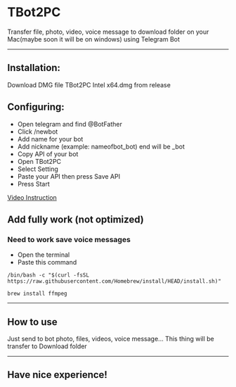 # TBot2PC
Transfer file, photo, video, voice message to download folder on your Mac(maybe soon it will be on windows) using Telegram Bot

---

## Installation:
Download DMG file TBot2PC Intel x64.dmg from release

## Configuring:
- Open telegram and find @BotFather
- Click /newbot
- Add name for your bot
- Add nickname (example: nameofbot_bot) end will be _bot
- Copy API of your bot
- Open TBot2PC
- Select Setting
- Paste your API then press Save API
- Press Start

[Video Instruction](https://youtube.com/shorts/CY9ETUqUCZc)

  ## Add fully work (not optimized)
  ### Need to work save voice messages
  - Open the terminal
  - Paste this command
    
  `/bin/bash -c "$(curl -fsSL https://raw.githubusercontent.com/Homebrew/install/HEAD/install.sh)"`

  `brew install ffmpeg`

---

## How to use
Just send to bot photo, files, videos, voice message...
This thing will be transfer to Download folder

---

## Have nice experience!
